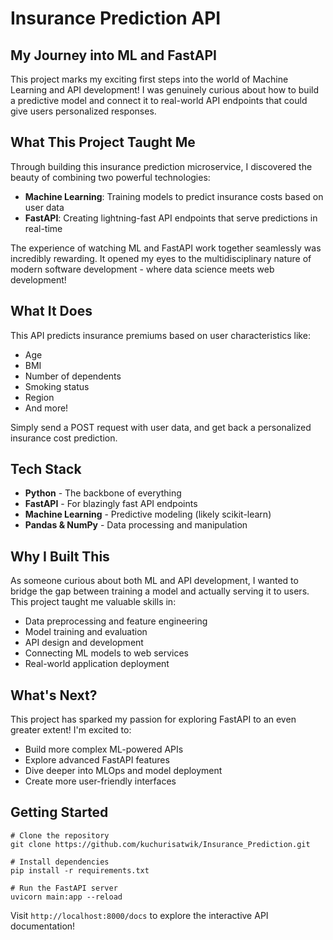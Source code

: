 # Insurance Prediction API

## My Journey into ML and FastAPI 

This project marks my exciting first steps into the world of Machine Learning and API development! I was genuinely curious about how to build a predictive model and connect it to real-world API endpoints that could give users personalized responses.

## What This Project Taught Me

Through building this insurance prediction microservice, I discovered the beauty of combining two powerful technologies:

- **Machine Learning**: Training models to predict insurance costs based on user data
- **FastAPI**: Creating lightning-fast API endpoints that serve predictions in real-time

The experience of watching ML and FastAPI work together seamlessly was incredibly rewarding. It opened my eyes to the multidisciplinary nature of modern software development - where data science meets web development!

## What It Does

This API predicts insurance premiums based on user characteristics like:
- Age
- BMI
- Number of dependents
- Smoking status
- Region
- And more!

Simply send a POST request with user data, and get back a personalized insurance cost prediction.

## Tech Stack

- **Python** - The backbone of everything
- **FastAPI** - For blazingly fast API endpoints
- **Machine Learning** - Predictive modeling (likely scikit-learn)
- **Pandas & NumPy** - Data processing and manipulation

## Why I Built This

As someone curious about both ML and API development, I wanted to bridge the gap between training a model and actually serving it to users. This project taught me valuable skills in:

- Data preprocessing and feature engineering
- Model training and evaluation  
- API design and development
- Connecting ML models to web services
- Real-world application deployment

## What's Next?

This project has sparked my passion for exploring FastAPI to an even greater extent! I'm excited to:
- Build more complex ML-powered APIs
- Explore advanced FastAPI features
- Dive deeper into MLOps and model deployment
- Create more user-friendly interfaces

## Getting Started

```CMD
# Clone the repository
git clone https://github.com/kuchurisatwik/Insurance_Prediction.git

# Install dependencies
pip install -r requirements.txt

# Run the FastAPI server
uvicorn main:app --reload
```

Visit `http://localhost:8000/docs` to explore the interactive API documentation!





